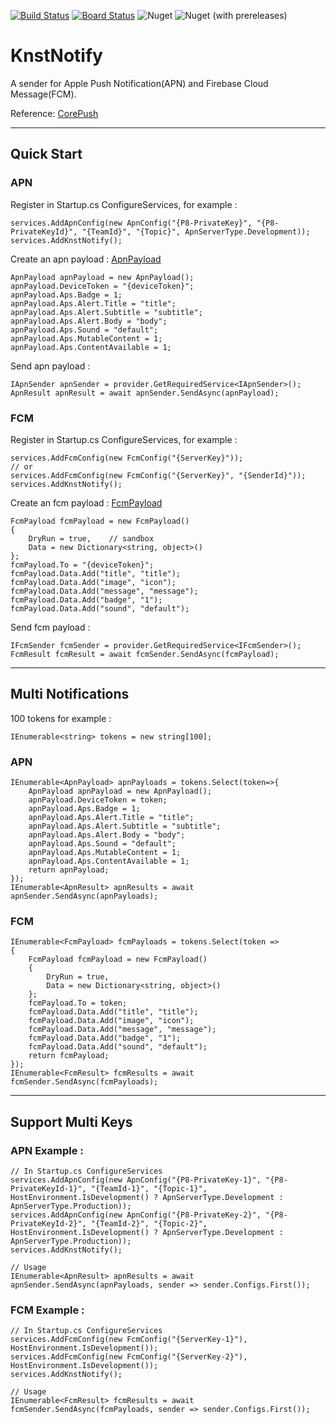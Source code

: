 [![Build Status](https://dev.azure.com/KingnetTW/KnstNotify/_apis/build/status/d0972058277.KnstNotify?branchName=master)](https://dev.azure.com/KingnetTW/KnstNotify/_build/latest?definitionId=2&branchName=master)
[![Board Status](https://dev.azure.com/KingnetTW/3aa837e8-1ad5-4957-89e3-22a84b469ad1/11fe6816-3024-4d74-8f5d-f7ffa1d12e9c/_apis/work/boardbadge/2ea5de1b-2543-4a91-b32d-2d976b61d48f?columnOptions=1)](https://dev.azure.com/KingnetTW/3aa837e8-1ad5-4957-89e3-22a84b469ad1/_boards/board/t/11fe6816-3024-4d74-8f5d-f7ffa1d12e9c/Microsoft.RequirementCategory/)
![Nuget](https://img.shields.io/nuget/v/KnstNotify.Core)
![Nuget (with prereleases)](https://img.shields.io/nuget/vpre/KnstNotify.Core)

# KnstNotify
A sender for Apple Push Notification(APN) and Firebase Cloud Message(FCM).

Reference: [CorePush](https://github.com/andrei-m-code/net-core-push-notifications)
***
## Quick Start
### APN
Register in Startup.cs ConfigureServices, for example :
```
services.AddApnConfig(new ApnConfig("{P8-PrivateKey}", "{P8-PrivateKeyId}", "{TeamId}", "{Topic}", ApnServerType.Development));
services.AddKnstNotify();
```
Create an apn payload :
[ApnPayload](https://developer.apple.com/documentation/usernotifications/setting_up_a_remote_notification_server/generating_a_remote_notification)
```
ApnPayload apnPayload = new ApnPayload();
apnPayload.DeviceToken = "{deviceToken}";
apnPayload.Aps.Badge = 1;
apnPayload.Aps.Alert.Title = "title";
apnPayload.Aps.Alert.Subtitle = "subtitle";
apnPayload.Aps.Alert.Body = "body";
apnPayload.Aps.Sound = "default";
apnPayload.Aps.MutableContent = 1;
apnPayload.Aps.ContentAvailable = 1;
```
Send apn payload :
```
IApnSender apnSender = provider.GetRequiredService<IApnSender>();
ApnResult apnResult = await apnSender.SendAsync(apnPayload);
```

### FCM
Register in Startup.cs ConfigureServices, for example :
```
services.AddFcmConfig(new FcmConfig("{ServerKey}"));
// or
services.AddFcmConfig(new FcmConfig("{ServerKey}", "{SenderId}"));
services.AddKnstNotify();
```
Create an fcm payload :
[FcmPayload](https://firebase.google.com/docs/cloud-messaging/http-server-ref.html)
```
FcmPayload fcmPayload = new FcmPayload()
{
    DryRun = true,    // sandbox
    Data = new Dictionary<string, object>()
};
fcmPayload.To = "{deviceToken}";
fcmPayload.Data.Add("title", "title");
fcmPayload.Data.Add("image", "icon");
fcmPayload.Data.Add("message", "message");
fcmPayload.Data.Add("badge", "1");
fcmPayload.Data.Add("sound", "default");
```
Send fcm payload :
```
IFcmSender fcmSender = provider.GetRequiredService<IFcmSender>();
FcmResult fcmResult = await fcmSender.SendAsync(fcmPayload);
```
***
## Multi Notifications
100 tokens for example :
```
IEnumerable<string> tokens = new string[100];
```
### APN
```
IEnumerable<ApnPayload> apnPayloads = tokens.Select(token=>{
    ApnPayload apnPayload = new ApnPayload();
    apnPayload.DeviceToken = token;
    apnPayload.Aps.Badge = 1;
    apnPayload.Aps.Alert.Title = "title";
    apnPayload.Aps.Alert.Subtitle = "subtitle";
    apnPayload.Aps.Alert.Body = "body";
    apnPayload.Aps.Sound = "default";
    apnPayload.Aps.MutableContent = 1;
    apnPayload.Aps.ContentAvailable = 1;
    return apnPayload;
});
IEnumerable<ApnResult> apnResults = await apnSender.SendAsync(apnPayloads);
```
### FCM
```
IEnumerable<FcmPayload> fcmPayloads = tokens.Select(token =>
{
    FcmPayload fcmPayload = new FcmPayload()
    {
        DryRun = true,
        Data = new Dictionary<string, object>()
    };
    fcmPayload.To = token;
    fcmPayload.Data.Add("title", "title");
    fcmPayload.Data.Add("image", "icon");
    fcmPayload.Data.Add("message", "message");
    fcmPayload.Data.Add("badge", "1");
    fcmPayload.Data.Add("sound", "default");
    return fcmPayload;
});
IEnumerable<FcmResult> fcmResults = await fcmSender.SendAsync(fcmPayloads);
```
***
## Support Multi Keys
### APN Example :
```
// In Startup.cs ConfigureServices
services.AddApnConfig(new ApnConfig("{P8-PrivateKey-1}", "{P8-PrivateKeyId-1}", "{TeamId-1}", "{Topic-1}", HostEnvironment.IsDevelopment() ? ApnServerType.Development : ApnServerType.Production));
services.AddApnConfig(new ApnConfig("{P8-PrivateKey-2}", "{P8-PrivateKeyId-2}", "{TeamId-2}", "{Topic-2}", HostEnvironment.IsDevelopment() ? ApnServerType.Development : ApnServerType.Production));
services.AddKnstNotify();

// Usage
IEnumerable<ApnResult> apnResults = await apnSender.SendAsync(apnPayloads, sender => sender.Configs.First());
```
### FCM Example :
```
// In Startup.cs ConfigureServices
services.AddFcmConfig(new FcmConfig("{ServerKey-1}"), HostEnvironment.IsDevelopment());
services.AddFcmConfig(new FcmConfig("{ServerKey-2}"), HostEnvironment.IsDevelopment());
services.AddKnstNotify();

// Usage
IEnumerable<FcmResult> fcmResults = await fcmSender.SendAsync(fcmPayloads, sender => sender.Configs.First());
```
